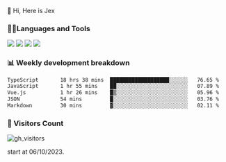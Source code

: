  👋 Hi, Here is Jex

 

### 🧑‍💻Languages and Tools

<code><a href="https://react.dev"><img src="https://api.iconify.design/logos:react.svg" /></a></code>
<code><a href="https://github.com/vuejs/core"><img src="https://api.iconify.design/logos:vue.svg" /></a></code> 
<code><a href="https://github.com/microsoft/TypeScript"><img src="https://api.iconify.design/logos:typescript-icon.svg" /></a></code>
<code><a href="https://threejs.org/"><img src="https://api.iconify.design/logos:threejs.svg" /></a></code>

### 📊 Weekly development breakdown

<!--START_SECTION:waka-->

```txt
TypeScript       18 hrs 38 mins  ███████████████████░░░░░░   76.65 %
JavaScript       1 hr 55 mins    ██░░░░░░░░░░░░░░░░░░░░░░░   07.89 %
Vue.js           1 hr 26 mins    █▒░░░░░░░░░░░░░░░░░░░░░░░   05.96 %
JSON             54 mins         █░░░░░░░░░░░░░░░░░░░░░░░░   03.76 %
Markdown         30 mins         ▓░░░░░░░░░░░░░░░░░░░░░░░░   02.11 %
```

<!--END_SECTION:waka-->


### 👀 Visitors Count

![gh_visitors](https://profile-counter.glitch.me/jexlau/count.svg)

start at 06/10/2023.
